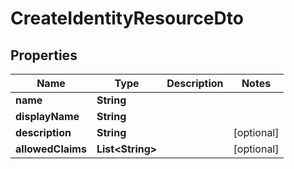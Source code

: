 
# CreateIdentityResourceDto

## Properties
Name | Type | Description | Notes
------------ | ------------- | ------------- | -------------
**name** | **String** |  | 
**displayName** | **String** |  | 
**description** | **String** |  |  [optional]
**allowedClaims** | **List&lt;String&gt;** |  |  [optional]



